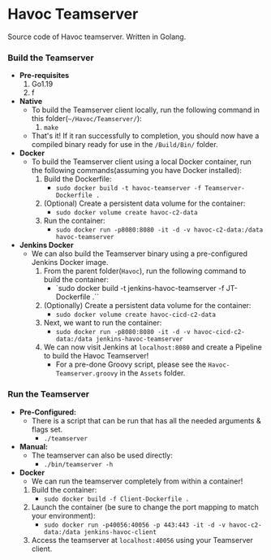 # Havoc Teamserver

Source code of Havoc teamserver. Written in Golang.


### Build the Teamserver
- **Pre-requisites**
	1. Go1.19
	2. f
- **Native**
	- To build the Teamserver client locally, run the following command in this folder(`~/Havoc/Teamserver/`):
		1. `make`
	- That's it! If it ran successfully to completion, you should now have a compiled binary ready for use in the `/Build/Bin/` folder.
- **Docker**
	- To build the Teamserver client using a local Docker container, run the following commands(assuming you have Docker installed):
		1. Build the Dockerfile:
			* `sudo docker build -t havoc-teamserver -f Teamserver-Dockerfile .`
		2. (Optional) Create a persistent data volume for the container:
			* `sudo docker volume create havoc-c2-data`
		3. Run the container:
			* `sudo docker run -p8080:8080 -it -d -v havoc-c2-data:/data havoc-teamserver`
- **Jenkins Docker**
	- We can also build the Teamserver binary using a pre-configured Jenkins Docker image.
		1. From the parent folder(`Havoc`), run the following command to build the container:
			* `sudo docker build -t jenkins-havoc-teamserver -f JT-Dockerfile .``
		2. (Optionally) Create a persistent data volume for the container:
			* `sudo docker volume create havoc-cicd-c2-data`
		2. Next, we want to run the container:
			* `sudo docker run -p8080:8080 -it -d -v havoc-cicd-c2-data:/data jenkins-havoc-teamserver`
		3. We can now visit Jenkins at `localhost:8080` and create a Pipeline to build the Havoc Teamserver!
			* For a pre-done Groovy script, please see the `Havoc-Teamserver.groovy` in the `Assets` folder.


### Run the Teamserver
- **Pre-Configured:**
	- There is a script that can be run that has all the needed arguments & flags set.
		* `./teamserver`
- **Manual:**
	- The teamserver can also be used directly:
		* `./bin/teamserver -h`
- **Docker**
	- We can run the teamserver completely from within a container!
	1. Build the container: 
		* `sudo docker build -f Client-Dockerfile .`
	2. Launch the container (be sure to change the port mapping to match your environment):
		* `sudo docker run -p40056:40056 -p 443:443 -it -d -v havoc-c2-data:/data jenkins-havoc-client`
	3. Access the teamserver at `localhost:40056` using your Teamserver client.
